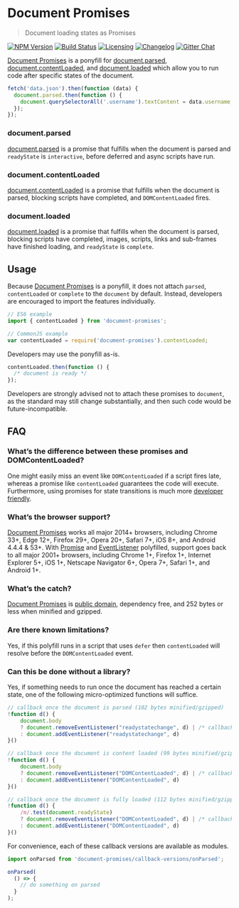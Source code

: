 # Document Promises

> Document loading states as Promises

[![NPM Version][npm-img]][npm-url]
[![Build Status][cli-img]][cli-url]
[![Licensing][lic-img]][lic-url]
[![Changelog][log-img]][log-url]
[![Gitter Chat][git-img]][git-url]

[Document Promises] is a ponyfill for [document.parsed],
[document.contentLoaded], and [document.loaded] which allow you to run code
after specific states of the document.

```js
fetch('data.json').then(function (data) {
  document.parsed.then(function () {
    document.querySelectorAll('.username').textContent = data.username;
  });
});
```

### document.parsed

[document.parsed] is a promise that fulfills when the document is parsed and
`readyState` is `interactive`, before deferred and async scripts have run.

### document.contentLoaded

[document.contentLoaded] is a promise that fulfills when the document is
parsed, blocking scripts have completed, and `DOMContentLoaded` fires.

### document.loaded

[document.loaded] is a promise that fulfills when the document is parsed,
blocking scripts have completed, images, scripts, links and sub-frames have
finished loading, and `readyState` is `complete`.

## Usage

Because [Document Promises] is a ponyfill, it does not attach `parsed`,
`contentLoaded` or `complete` to the `document` by default. Instead, developers
are encouraged to import the features individually.

```js
// ES6 example
import { contentLoaded } from 'document-promises';

// CommonJS example
var contentLoaded = require('document-promises').contentLoaded;
```

Developers may use the ponyfill as-is.

```js
contentLoaded.then(function () {
  /* document is ready */
});
```

Developers are strongly advised not to attach these promises to `document`, as
the standard may still change substantially, and then such code would be
future-incompatible.

## FAQ

### What’s the difference between these promises and DOMContentLoaded?

One might easily miss an event like `DOMContentLoaded` if a script fires late,
whereas a promise like `contentLoaded` guarantees the code will execute.
Furthermore, using promises for state transitions is much more
[developer friendly].

### What’s the browser support?

[Document Promises] works all major 2014+ browsers, including Chrome 33+,
Edge 12+, Firefox 29+, Opera 20+, Safari 7+, iOS 8+, and Android 4.4.4 & 53+.
With [Promise] and [EventListener] polyfilled, support goes back to all major
2001+ browsers, including Chrome 1+, Firefox 1+, Internet Explorer 5+, iOS 1+,
Netscape Navigator 6+, Opera 7+, Safari 1+, and Android 1+.

### What’s the catch?

[Document Promises] is [public domain], dependency free, and 252 bytes or less
when minified and gzipped.

### Are there known limitations?

Yes, if this polyfill runs in a script that uses `defer` then `contentLoaded`
will resolve before the `DOMContentLoaded` event.

### Can this be done without a library?

Yes, if something needs to run once the document has reached a certain state, one of the following micro-optimized functions will suffice.

```js
// callback once the document is parsed (102 bytes minified/gzipped)
!function d() {
    document.body
    ? document.removeEventListener("readystatechange", d) | /* callback */
    : document.addEventListener("readystatechange", d)
}()
```

```js
// callback once the document is content loaded (99 bytes minified/gzipped)
!function d() {
    document.body
    ? document.removeEventListener("DOMContentLoaded", d) | /* callback */
    : document.addEventListener("DOMContentLoaded", d)
}()
```

```js
// callback once the document is fully loaded (112 bytes minified/gzipped)
!function d() {
    /m/.test(document.readyState)
    ? document.removeEventListener("DOMContentLoaded", d) | /* callback */
    : document.addEventListener("DOMContentLoaded", d)
}()
```

For convenience, each of these callback versions are available as modules.

```js
import onParsed from 'document-promises/callback-versions/onParsed';

onParsed(
  () => {
    // do something on parsed
  }
);
```

[Document Promises]: https://github.com/jonathantneal/document-promises

[document.parsed]: https://html.spec.whatwg.org/multipage/dom.html#dom-document-parsed
[document.contentLoaded]: https://html.spec.whatwg.org/multipage/dom.html#dom-document-contentLoaded
[document.loaded]: https://html.spec.whatwg.org/multipage/dom.html#dom-document-loaded

[developer friendly]: https://github.com/whatwg/html/issues/127#issuecomment-139176295

[Promise]: https://github.com/ysmood/yaku
[EventListener]: https://github.com/jonathantneal/EventListener
[public domain]: LICENSE.md

[npm-url]: https://www.npmjs.com/package/document-promises
[npm-img]: https://img.shields.io/npm/v/document-promises.svg?style=flat-square
[cli-url]: https://travis-ci.org/jonathantneal/document-promises
[cli-img]: https://img.shields.io/travis/jonathantneal/document-promises.svg?style=flat-square
[lic-url]: LICENSE.md
[lic-img]: https://img.shields.io/npm/l/document-promises.svg?style=flat-square
[log-url]: CHANGELOG.md
[log-img]: https://img.shields.io/badge/changelog-md-blue.svg?style=flat-square
[git-url]: https://gitter.im/jonathantneal/document-promises
[git-img]: https://img.shields.io/badge/chat-gitter-blue.svg?style=flat-square
